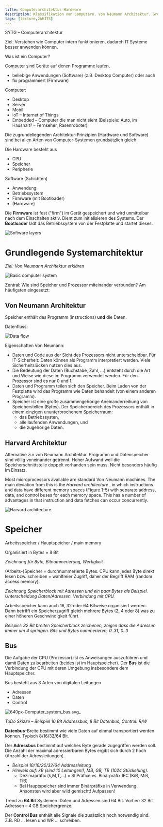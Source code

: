 ```yaml
---
title: Computerarchitektur Hardware
description: Klassifikation von Computern. Von Neumann Architektur. Grundlagen zu Speicher und Bus.
tags: [lecture,2AHITS]
---
```


SYTG – Computerarchitektur

Ziel:  Verstehen wie Computer intern funktionieren, dadurch IT Systeme besser anwenden können.

Was ist ein Computer?

Computer sind Geräte auf denen Programme laufen. 

- beliebige Anwendungen (Software)  (z.B. Desktop Computer) oder auch 
- fix programmiert (Firmware)



Computer:

- Desktop
- Server
- Mobil
- IoT – Internet of Things
- Embedded – Computer die man nicht sieht  (Beispiele: Auto, im Haushalt? – Fernseher, Rasenroboter)



Die zugrundeliegenden Architektur-Prinzipien (Hardware und Software) sind bei allen Arten von Computer-Systemen grundsätzlich gleich.

Die Hardware besteht aus

- CPU
- Speicher
- Peripherie



Software (Schichten)

- Anwendung
- Betriebssystem
- Firmware (mit Bootloader)
- (Hardware)

Die **Firmware** ist fest ("firm") im Gerät gespeichert und wird unmittelbar nach dem Einschalten aktiv. Dient zum initialisieren des Systems. Der **Bootloader** lädt das Betriebssystem von der Festplatte und startet dieses.

![Software layers](comparch/httpatomoreillycomsourceoreillyimages61602.png)



# Grundlegende Systemarchitektur

*Ziel: Von Neumann Architektur erklären*



![Basic computer system](comparch/httpatomoreillycomsourceoreillyimages61604.png)



Zentral: Wie sind Speicher und Prozessor miteinander verbunden? Am häufigsten eingesetzt:

## Von Neumann Architektur

Speicher enthält das Programm (instructions) **und** die Daten.

Datenfluss:

![Data flow](comparch/httpatomoreillycomsourceoreillyimages61606.png)

Eigenschaften Von Neumann:

- Daten und Code aus der Sicht des Prozessors nicht unterscheidbar. Für IT-Sicherheit: Daten können als Programm interpretiert werden. Viele Sicherheitslücken nutzen dies aus.
- Die Bedeutung der Daten (Buchstabe, Zahl, ...) entsteht durch die Art und Weise wie diese im Programm verwendet werden. Für den Prozessor sind es nur 0 und 1.
- Daten und Programm teilen sich den Speicher. Beim Laden von der Festplatte wird das Programm wie Daten behandelt (von einem anderen Programm).
- Speicher ist eine große zusammengehörige Aneinanderreihung von Speicherstellen (Bytes). Der Speicherbereich des Prozessors enthält in einem einzigen ununterbrochenem Speicherraum:
  - das Betriebssysten, 
  - alle laufenden Anwendungen, und
  - die zugehörige Daten.



## Harvard Architektur

Alternative zur von Neumann Architektur. Programm und Datenspeicher sind völlig voneinander getrennt. Hoher Aufwand weil die Speicherschnittstelle doppelt vorhanden sein muss. Nicht besonders häufig im Einsatz.

Most microprocessors available are standard Von Neumann machines. The main deviation from this is the *Harvard architecture* , in which instructions and data have different memory spaces ([Figure 1-5](https://www.oreilly.com/library/view/designing-embedded-hardware/0596007558/ch01.html#dbhardware2-CHP-1-FIG-5)) with separate address, data, and control buses for each memory space. This has a number of advantages in that instruction and data fetches can occur concurrently.

![Harvard architecture](comparch/httpatomoreillycomsourceoreillyimages61610-20200609120618790.png)



# Speicher

Arbeitsspeicher / Hauptspeicher / main memory

Organisiert in Bytes = 8 Bit 

*Zeichnung für Byte, Bitnummerierung, Wertigkeit*

(Arbeits-)Speicher = durchnummerierte Bytes. CPU kann jedes Byte direkt lesen bzw. schreiben = wahlfreier Zugriff, daher der Begriff RAM (random access memory).

*Zeichnung Speicherblock mit Adressen und ein paar Bytes als Beispiel. Unterscheidung Daten/Adressen. Verbindung mit CPU.*

Arbeitsspeicher kann auch 16, 32 oder 64 Bitweise organisiert werden. Dann betrifft ein Speicherzugriff gleich mehrere Bytes (2, 4 oder 8) was zu einer höheren Geschwindigkeit führt.

*Beispiel: 32 Bit breiten Speicherblock zeichenen, zeigen dass die Adressen immer um 4 springen. Bits und Bytes nummerieren, 0..31, 0..3*



## Bus

Die Aufgabe der CPU (Prozessor) ist es Anweisungen auszuführen und damit Daten zu bearbeiten (beides ist im Hauptspeicher). Der **Bus** ist die Verbindung der CPU mit deren Umgebung insbesondere dem Hauptspeicher.

Bus besteht aus 3 Arten von digitalen Leitungen

-   Adressen
-   Daten
-   Control

![640px-Computer_system_bus.svg_](comparch/640px-Computer_system_bus.svg_-1783575.png)

*ToDo Skizze – Beispiel 16 Bit Addressbus, 8 Bit Datenbus, Control: R/W*

**Datenbus**-Breite bestimmt wie viele Daten auf einmal transportiert werden können. Typisch 8/16/32/64 Bit.

Der **Adressbus** bestimmt auf welches Byte gerade zugegriffen werden soll. Die Anzahl der maximal adressierbaren Bytes ergibt sich durch 2 hoch (Anzahl der Adressleitungen).

-   *Beispiel 10/16/20/32/64 Addressleitung*
-   *Hinweis auf: kB (sind 10 Leitungen!), MB, GB, TB (1024 Stückelung).*
    -   Dezimapräfix (k,M,T,...) = SI Präfixe vs. Binärpräfix IEC (KiB, MiB, TiB)
    -   Bei Hauptspeicher sind immer Binärpräfixe in Verwendung. Ansonsten wird aber wild gemischt! Aufpassen!

Trend zu **64 Bit** Systemen. Daten und Adressen sind 64 Bit. Vorher: 32 Bit Adressen – 4 GB Speichergrenze.

Der **Control Bus** enthält alle Signale die zusätzlich noch notwendig sind. Z.B. RD ... lesen und WR ... schreiben.

